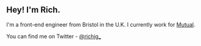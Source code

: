 ## Hey! I'm Rich.

I'm a front-end engineer from Bristol in the U.K. I currently work for [Mutual](https://mutual.agency/).

You can find me on Twitter - [@richjg\_](https://twitter.com/richjg_)
